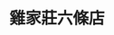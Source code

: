 ---
title: "雞家莊六條店"
description: "雞家莊六條店"
layout: shop
keywords:
  - 美食競賽
  - 台灣美食
  - 美食精選
datePublished: "2025-06-30"
dateModified: "2025-07-04"
city: "台北市"
district: "中山區"
address: "10491台北市中山區中山北路一段105巷9號"
phone: "0225418261"
geo: "25.05089158571083, 121.5230394197599"
google_map: "https://maps.app.goo.gl/YRiaNEMGCP71qED48"
footinder: "https://footinder.com.tw/%E5%8F%B0%E5%8C%97%E5%B8%82%E4%B8%AD%E5%B1%B1%E5%8D%80/30925/"
official: ""
award:
  - name: "500盤"
    year: "2024"
    entries:
      - dishes:
          - "三杯雞"
          - "三味雞"

---